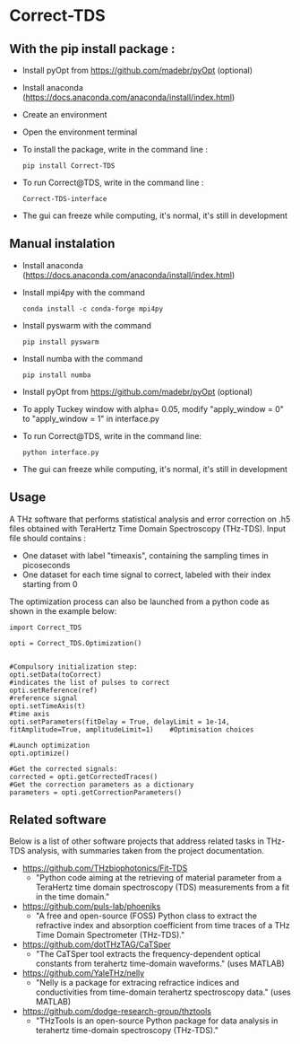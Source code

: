 # Correct-TDS




## With the pip install package :

- Install pyOpt from https://github.com/madebr/pyOpt (optional)

- Install anaconda (https://docs.anaconda.com/anaconda/install/index.html)

- Create an environment

- Open the environment terminal

- To install the package, write in the command line :

	```
	pip install Correct-TDS
	```
- To run Correct@TDS, write in the command line :

	```
 	Correct-TDS-interface
	```
- The gui can freeze while computing, it's normal, it's still in development

## Manual instalation

- Install anaconda (https://docs.anaconda.com/anaconda/install/index.html)

- Install mpi4py with the command

	```
	conda install -c conda-forge mpi4py
	```
- Install pyswarm with the command

	```
	pip install pyswarm
	```
	
- Install numba with the command

	```
	pip install numba
	```	
- Install pyOpt from https://github.com/madebr/pyOpt (optional)

- To apply Tuckey window with alpha= 0.05, modify "apply_window = 0" to "apply_window = 1" in interface.py
	
- To run Correct@TDS, write in the command line:

	```
	python interface.py
	```
- The gui can freeze while computing, it's normal, it's still in development

## Usage

A THz software that performs statistical analysis and error correction on .h5 files obtained with TeraHertz Time Domain Spectroscopy (THz-TDS).
Input file should contains :
 - One dataset with label "timeaxis", containing the sampling times in picoseconds
 - One dataset for each time signal to correct, labeled with their index starting from 0


The optimization process can also be launched from a python code as shown in the example below:

	import Correct_TDS

	opti = Correct_TDS.Optimization()


	#Compulsory initialization step:
	opti.setData(toCorrect)																			#indicates the list of pulses to correct
	opti.setReference(ref)																			#reference signal
	opti.setTimeAxis(t)																				#time axis
	opti.setParameters(fitDelay = True, delayLimit = 1e-14, fitAmplitude=True, amplitudeLimit=1)	#Optimisation choices

	#Launch optimization
	opti.optimize()

	#Get the corrected signals:
	corrected = opti.getCorrectedTraces()
	#Get the correction parameters as a dictionary
	parameters = opti.getCorrectionParameters()



## Related software
Below is a list of other software projects that address related tasks in
THz-TDS analysis, with summaries taken from the project documentation.
- https://github.com/THzbiophotonics/Fit-TDS
  - "Python code aiming at the retrieving of material parameter from a
    TeraHertz time domain spectroscopy (TDS) measurements from a fit in the time
    domain."
- https://github.com/puls-lab/phoeniks
  - "A free and open-source (FOSS) Python class to extract the refractive index
    and absorption coefficient from time traces of a THz Time Domain
    Spectrometer (THz-TDS)."
- https://github.com/dotTHzTAG/CaTSper
  - "The CaTSper tool extracts the frequency-dependent optical constants from
    terahertz time-domain waveforms." (uses MATLAB)
- https://github.com/YaleTHz/nelly
  - "Nelly is a package for extracing refractice indices and conductivities from
    time-domain terahertz spectroscopy data." (uses MATLAB)
- https://github.com/dodge-research-group/thztools
  - "THzTools is an open-source Python package for data analysis in
    terahertz time-domain spectroscopy (THz-TDS)."
